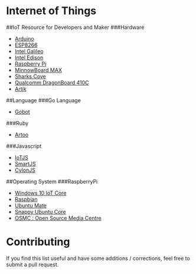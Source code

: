 Internet of Things
=======================================

##IoT Resource for Developers and Maker
###Hardware
- [Arduino](http://arduino.cc)
- [ESP8266](https://github.com/esp8266)
- [Intel Galileo]()
- [Intel Edison]()
- [Raspberry Pi](https://www.raspberrypi.org)
- [MinnowBoard MAX]()
- [Sharks Cove]()
- [Qualcomm DragonBoard 410C]()
- [Artik](https://www.artik.io/)

##Language
###Go Language
- [Gobot](http://gobot.io/)

###Ruby
- [Artoo](http://artoo.io/)

###Javascript
- [IoTJS](http://www.iotjs.net)
- [SmartJS](https://github.com/cesanta/smart.js)
- [CylonJS](http://cylonjs.com)

##Operating System
###RaspberryPi
- [Windows 10 IoT Core](http://ms-iot.github.io/content/en-US/Downloads.htm)
- [Raspbian](https://www.raspberrypi.org/downloads/raspbian)
- [Ubuntu Mate](https://ubuntu-mate.org/raspberry-pi/)
- [Snappy Ubuntu Core](https://developer.ubuntu.com/en/snappy/start/#snappy-raspi2)
- [OSMC : Open Source Media Centre](https://osmc.tv/download/)

# Contributing
If you find this list useful and have some additions / corrections, feel free to submit a pull request.

